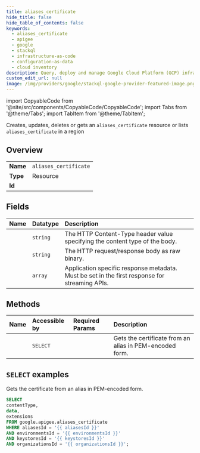 ```yaml
---
title: aliases_certificate
hide_title: false
hide_table_of_contents: false
keywords:
  - aliases_certificate
  - apigee
  - google
  - stackql
  - infrastructure-as-code
  - configuration-as-data
  - cloud inventory
description: Query, deploy and manage Google Cloud Platform (GCP) infrastructure and resources using SQL
custom_edit_url: null
image: /img/providers/google/stackql-google-provider-featured-image.png
---
```


import CopyableCode from '@site/src/components/CopyableCode/CopyableCode';
import Tabs from '@theme/Tabs';
import TabItem from '@theme/TabItem';

Creates, updates, deletes or gets an <code>aliases_certificate</code> resource or lists <code>aliases_certificate</code> in a region

## Overview
<table><tbody>
<tr><td><b>Name</b></td><td><code>aliases_certificate</code></td></tr>
<tr><td><b>Type</b></td><td>Resource</td></tr>
<tr><td><b>Id</b></td><td><CopyableCode code="google.apigee.aliases_certificate" /></td></tr>
</tbody></table>

## Fields
| Name | Datatype | Description |
|:-----|:---------|:------------|
| <CopyableCode code="contentType" /> | `string` | The HTTP Content-Type header value specifying the content type of the body. |
| <CopyableCode code="data" /> | `string` | The HTTP request/response body as raw binary. |
| <CopyableCode code="extensions" /> | `array` | Application specific response metadata. Must be set in the first response for streaming APIs. |

## Methods
| Name | Accessible by | Required Params | Description |
|:-----|:--------------|:----------------|:------------|
| <CopyableCode code="organizations_environments_keystores_aliases_get_certificate" /> | `SELECT` | <CopyableCode code="aliasesId, environmentsId, keystoresId, organizationsId" /> | Gets the certificate from an alias in PEM-encoded form. |

## `SELECT` examples

Gets the certificate from an alias in PEM-encoded form.

```sql
SELECT
contentType,
data,
extensions
FROM google.apigee.aliases_certificate
WHERE aliasesId = '{{ aliasesId }}'
AND environmentsId = '{{ environmentsId }}'
AND keystoresId = '{{ keystoresId }}'
AND organizationsId = '{{ organizationsId }}'; 
```
